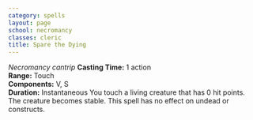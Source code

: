 ```yaml
---
category: spells
layout: page
school: necromancy
classes: cleric
title: Spare the Dying 
---
```

_Necromancy cantrip_ 
**Casting Time:** 1 action    
**Range:** Touch    
**Components:** V, S    
**Duration:** Instantaneous 
You touch a living creature that has 0 hit points. The creature becomes stable. This spell has no effect on undead or constructs.
